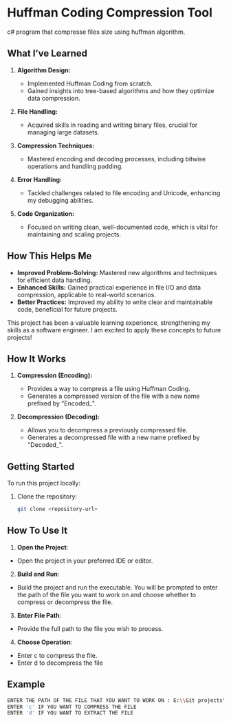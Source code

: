 
# Huffman Coding Compression Tool


c# program that compresse files size using huffman algorithm.

## What I’ve Learned

1. **Algorithm Design:**
   - Implemented Huffman Coding from scratch.
   - Gained insights into tree-based algorithms and how they optimize data compression.

2. **File Handling:**
   - Acquired skills in reading and writing binary files, crucial for managing large datasets.

3. **Compression Techniques:**
   - Mastered encoding and decoding processes, including bitwise operations and handling padding.

4. **Error Handling:**
   - Tackled challenges related to file encoding and Unicode, enhancing my debugging abilities.

5. **Code Organization:**
   - Focused on writing clean, well-documented code, which is vital for maintaining and scaling projects.

## How This Helps Me

- **Improved Problem-Solving:** Mastered new algorithms and techniques for efficient data handling.
- **Enhanced Skills:** Gained practical experience in file I/O and data compression, applicable to real-world scenarios.
- **Better Practices:** Improved my ability to write clear and maintainable code, beneficial for future projects.

This project has been a valuable learning experience, strengthening my skills as a software engineer. I am excited to apply these concepts to future projects!

## How It Works

1. **Compression (Encoding):**
   - Provides a way to compress a file using Huffman Coding.
   - Generates a compressed version of the file with a new name prefixed by "Encoded_".

2. **Decompression (Decoding):**
   - Allows you to decompress a previously compressed file.
   - Generates a decompressed file with a new name prefixed by "Decoded_".


## Getting Started

To run this project locally:

1. Clone the repository:
   ```bash
   git clone <repository-url>

## How To Use It 

1. **Open the Project**:
- Open the project in your preferred IDE or editor.

2. **Build and Run**:
- Build the project and run the executable. You will be prompted to enter the path of the file you want to work on and choose whether to compress or decompress the file.

3. **Enter File Path**:

- Provide the full path to the file you wish to process.

4. **Choose Operation**:

- Enter c to compress the file.
- Enter d to decompress the file

## Example 
```bash
ENTER THE PATH OF THE FILE THAT YOU WANT TO WORK ON : E:\\Git projects\\huffman\\file.txt
ENTER 'c' IF YOU WANT TO COMPRESS THE FILE
ENTER 'd' IF YOU WANT TO EXTRACT THE FILE
